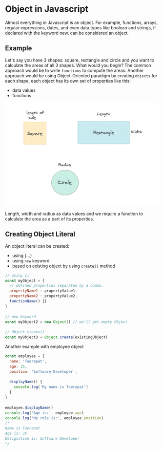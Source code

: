 # Object in Javascript

Almost everything in Javascript is an object. For example, functions, arrays, regular expressions, dates, and even data types like boolean and strings, if declared with the keyword new, can be considered an object.

## Example

Let's say you have 3 shapes: square, rectangle and circle and you want to calculate the areas of all 3 shapes. What would you begin? The common approach would be to write `functions` to compute the areas. Another approach would be using Object-Oriented paradigm by creating `objects` for each shape, each object has its own set of properties like this:

- data values
- functions

![Shapes](shape.png)

Length, width and radius as data values and we require a function to calculate the area as a part of its properties.

## Creating Object Literal

An object literal can be created:

- using {...}
- using `new` keyword
- based on existing object by using `create()` method

```javascript
// using {}
const myObject = {  
  // defined properties separated by a comma.
  propertyName1 : propertyValue1,
  propertyName2 : propertyValue2,
  functionName() {}
}

// new keyword
const myObject2 = new Object() // we'll get empty Object

// Object.create()
const myObject3 = Object.create(existingObject)
```

Another example with employee object

```javascript
const employee = {
  name: 'Teerapat',
  age: 35,
  position: 'Software Developer',

  displayName() {
    console.log('My name is Teerapat')
  }
}

employee.displayName()
console.log('Age is:', employee.age)
console.log('My role is:', employee.position)
/* 
Name is Teerapat
Age is: 35
Designation is: Software Developer
*/
```
